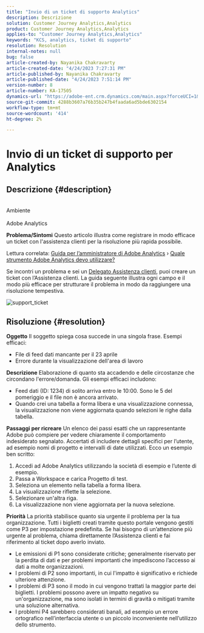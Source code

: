 ```yaml
---
title: "Invio di un ticket di supporto Analytics"
description: Descrizione
solution: Customer Journey Analytics,Analytics
product: Customer Journey Analytics,Analytics
applies-to: "Customer Journey Analytics,Analytics"
keywords: "KCS, analytics, ticket di supporto"
resolution: Resolution
internal-notes: null
bug: false
article-created-by: Nayanika Chakravarty
article-created-date: "4/24/2023 7:27:31 PM"
article-published-by: Nayanika Chakravarty
article-published-date: "4/24/2023 7:51:14 PM"
version-number: 8
article-number: KA-17505
dynamics-url: "https://adobe-ent.crm.dynamics.com/main.aspx?forceUCI=1&pagetype=entityrecord&etn=knowledgearticle&id=1771fb09-d6e2-ed11-a7c7-6045bd006239"
source-git-commit: 4288b3607a76b35b247b4faada6ad5bde6302154
workflow-type: tm+mt
source-wordcount: '414'
ht-degree: 2%

---
```


# Invio di un ticket di supporto per Analytics

## Descrizione {#description}

<br>Ambiente<br><br>
Adobe Analytics


<b>Problema/Sintomi</b>
Questo articolo illustra come registrare in modo efficace un ticket con l&#39;assistenza clienti per la risoluzione più rapida possibile.

Lettura correlata: [Guida per l’amministratore di Adobe Analytics](https://experienceleague.adobe.com/docs/analytics/admin/home.html?lang=it) › [Quale strumento Adobe Analytics devo utilizzare?](https://experienceleague.adobe.com/docs/analytics/analyze/admin-overview/which-analytics-tool.html)

Se incontri un problema e sei un [Delegato Assistenza clienti](https://helpx.adobe.com/experience-cloud/supported-users.html), puoi creare un ticket con l’Assistenza clienti. La guida seguente illustra ogni campo e il modo più efficace per strutturare il problema in modo da raggiungere una risoluzione tempestiva.

![support_ticket](https://helpx.adobe.com/content/dam/help/en/analytics/kb/submitting-an-analytics-support-ticket/jcr:content/main-pars/image/support_ticket.png "support_ticket")


## Risoluzione {#resolution}

<b>Oggetto</b>
Il soggetto spiega cosa succede in una singola frase. Esempi efficaci:

- File di feed dati mancante per il 23 aprile
- Errore durante la visualizzazione dell&#39;area di lavoro

<b>Descrizione</b>
Elaborazione di quanto sta accadendo e delle circostanze che circondano l&#39;errore/domanda. Gli esempi efficaci includono:

- Feed dati (ID: 1234) di solito arriva entro le 10:00. Sono le 5 del pomeriggio e il file non è ancora arrivato.
- Quando crei una tabella a forma libera e una visualizzazione connessa, la visualizzazione non viene aggiornata quando selezioni le righe dalla tabella.

<b>Passaggi per ricreare</b>
Un elenco dei passi esatti che un rappresentante Adobe può compiere per vedere chiaramente il comportamento indesiderato segnalato. Accertati di includere dettagli specifici per l’utente, ad esempio nomi di progetto e intervalli di date utilizzati. Ecco un esempio ben scritto:

1. Accedi ad Adobe Analytics utilizzando la società di esempio e l’utente di esempio.
2. Passa a Workspace e carica Progetto di test.
3. Seleziona un elemento nella tabella a forma libera.
4. La visualizzazione riflette la selezione.
5. Selezionare un&#39;altra riga.
6. La visualizzazione non viene aggiornata per la nuova selezione.

<b>Priorità</b>
La priorità stabilisce quanto sia urgente il problema per la tua organizzazione. Tutti i biglietti creati tramite questo portale vengono gestiti come P3 per impostazione predefinita. Se hai bisogno di un’attenzione più urgente al problema, chiama direttamente l’Assistenza clienti e fai riferimento al ticket dopo averlo inviato.

- Le emissioni di P1 sono considerate critiche; generalmente riservato per la perdita di dati e per problemi importanti che impediscono l’accesso ai dati a molte organizzazioni.
- I problemi di P2 sono importanti, in cui l&#39;impatto è significativo e richiede ulteriore attenzione.
- I problemi di P3 sono il modo in cui vengono trattati la maggior parte dei biglietti. I problemi possono avere un impatto negativo su un&#39;organizzazione, ma sono isolati in termini di gravità o mitigati tramite una soluzione alternativa.
- I problemi P4 sarebbero considerati banali, ad esempio un errore ortografico nell’interfaccia utente o un piccolo inconveniente nell’utilizzo dello strumento.

